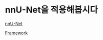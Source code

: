 # nnU-Net을 적용해봅시다

[nnU-Net](https://www.nature.com/articles/s41592-020-01008-z.pdf)

[Framework](https://github.com/Hyeseong0317/nnUNet#Examples)
